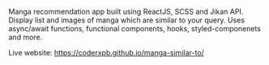 Manga recommendation app built using ReactJS, SCSS and Jikan API. Display list and images of manga which are similar to your query. Uses async/await functions, functional components, hooks, styled-componenets and more.

Live website: https://coderxpb.github.io/manga-similar-to/
